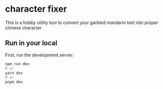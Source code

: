 # character fixer

This is a hobby utility tool to convert your garbled mandarin text into proper chinese character

## Run in your local

First, run the development server:

```bash
npm run dev
# or
yarn dev
# or
pnpm dev
```
